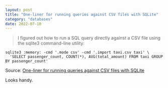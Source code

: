 ```yaml
---
layout: post
title: "One-liner for running queries against CSV files with SQLite"
category: "databases"
date: 2022-07-10
---
```


>I figured out how to run a SQL query directly against a CSV file using the sqlite3 command-line utility:

```
sqlite3 :memory: -cmd '.mode csv' -cmd '.import taxi.csv taxi' \
  'SELECT passenger_count, COUNT(*), AVG(total_amount) FROM taxi GROUP BY passenger_count'
```

Source: [One-liner for running queries against CSV files with SQLite](https://til.simonwillison.net/sqlite/one-line-csv-operations)

Looks handy.
